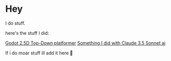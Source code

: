 # Hey
I do stuff.

here's the stuff I did:

[Godot 2.5D Top-Down platformer](https://vitor-luis3301.github.io/)
[Something I did with Claude 3.5 Sonnet ai](https://vitor-luis3301.github.io/two-player-tug-of-ar-game)

If i do moar stuff ill add it here
🙂

<!--
**vitor-luis3301/vitor-luis3301** is a ✨ _special_ ✨ repository because its `README.md` (this file) appears on your GitHub profile.

Here are some ideas to get you started:

- 🔭 I’m currently working on ...
- 🌱 I’m currently learning ...
- 👯 I’m looking to collaborate on ...
- 🤔 I’m looking for help with ...
- 💬 Ask me about ...
- 📫 How to reach me: ...
- 😄 Pronouns: ...
- ⚡ Fun fact: ...
-->

